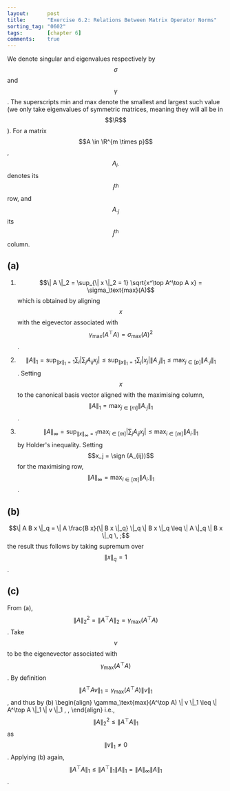 ```yaml
---
layout:      post
title:       "Exercise 6.2: Relations Between Matrix Operator Norms"
sorting_tag: "0602"
tags:        [chapter 6]
comments:    true
---
```


We denote singular and eigenvalues respectively by $$\sigma$$ and $$\gamma$$.
The superscripts min and max denote the smallest and largest such value (we only
take eigenvalues of symmetric matrices, meaning they will all be in $$\R$$). For
a matrix $$A \in \R^{m \times p}$$, $$A_{i \cdot}$$ denotes its $$i^\text{th}$$
row, and $$A_{\cdot j}$$ its $$j^\text{th}$$ column.

## (a)

1. $$\| A \|_2 = \sup_{\| x \|_2 = 1} \sqrt{x^\top A^\top A x} = \sigma_\text{max}(A)$$
which is obtained by aligning $$x$$ with the eigevector associated with
$$\gamma_\text{max} (A^\top A) = \sigma_\text{max}(A)^2$$.

2. $$\| A \|_1 = \sup_{\| x \|_1 = 1} \sum_{i} \bigl| \sum_j A_{ij} x_j \bigr| \leq \sup_{\| x \|_1 = 1} \sum_j |x_j| \| A_{\cdot j} \|_1 \leq \max_{j \in [p]} \| A_{\cdot j} \|_1$$.
Setting $$x$$ to the canonical basis vector aligned with the maximising column,
$$\| A \|_1 = \max_{j \in [m]} \| A_{\cdot j} \|_1$$.

3. $$\| A \|_\infty = \sup_{\| x \|_\infty = 1} \max_{i \in [m]} \bigl|\sum_j A_{ij} x_j \bigr| \leq \max_{i \in [m]} \| A_{i \cdot} \|_1$$
by Holder's inequality. Setting $$x_j = \sign (A_{ij})$$ for the maximising row,
$$\| A \|_\infty = \max_{i \in [m]} \| A_{i \cdot} \|_1$$.


## (b)

$$\| A B x \|_q = \| A \frac{B x}{\| B x \|_q} \|_q \| B x \|_q \leq \| A \|_q \| B x \|_q \, ;$$
the result thus follows by taking supremum over $$\|x\|_q = 1$$.


## (c)

From (a), $$\| A \|_2^2 = \| A^\top A \|_2 = \gamma_\text{max}(A^\top A)$$.
Take $$v$$ to be the eigenevector associated with
$$\gamma_\text{max}(A^\top A)$$. By definition
$$\| A^\top A v \|_1 = \gamma_\text{max}(A^\top A) \| v \|_1$$, and thus by (b)
\begin{align}
  \gamma\_\text{max}(A^\top A) \\| v \\|\_1
  \leq
  \\| A^\top A \\|\_1 \\| v \\|\_1
  \, ,
\end{align}
i.e., $$\| A \|_2^2 \leq \|A^\top A\|_1$$ as $$\| v \|_1 \neq 0$$. Applying (b)
again, $$\| A^\top A \|_1 \leq \|A^\top\|_1 \| A \|_1 = \|A\|_\infty \|A\|_1$$.

